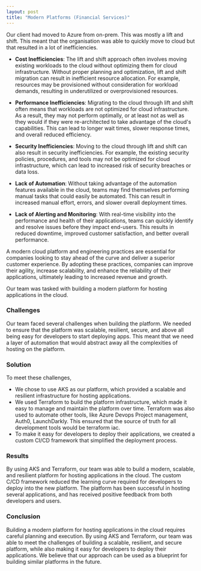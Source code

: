 ```yaml
---
layout: post
title: "Modern Platforms (Financial Services)"
---
```


Our client had moved to Azure from on-prem. This was mostly a lift and shift. This meant that the organisation was able to quickly move to cloud but that resulted in a lot of inefficiencies.

<!--more-->

- **Cost Inefficiencies**: The lift and shift approach often involves moving existing workloads to the cloud without optimizing them for cloud infrastructure. Without proper planning and optimization, lift and shift migration can result in inefficient resource allocation. For example, resources may be provisioned without consideration for workload demands, resulting in underutilized or overprovisioned resources.

- **Performance Inefficiencies**: Migrating to the cloud through lift and shift often means that workloads are not optimized for cloud infrastructure. As a result, they may not perform optimally, or at least not as well as they would if they were re-architected to take advantage of the cloud's capabilities. This can lead to longer wait times, slower response times, and overall reduced efficiency.

- **Security Inefficiencies**: Moving to the cloud through lift and shift can also result in security inefficiencies. For example, the existing security policies, procedures, and tools may not be optimized for cloud infrastructure, which can lead to increased risk of security breaches or data loss.

- **Lack of Automation**: Without taking advantage of the automation features available in the cloud, teams may find themselves performing manual tasks that could easily be automated. This can result in increased manual effort, errors, and slower overall deployment times.

- **Lack of Alerting and Monitoring**: With real-time visibility into the performance and health of their applications, teams can quickly identify and resolve issues before they impact end-users. This results in reduced downtime, improved customer satisfaction, and better overall performance. 

A modern cloud platform and engineering practices are essential for companies looking to stay ahead of the curve and deliver a superior customer experience. By adopting these practices, companies can improve their agility, increase scalability, and enhance the reliability of their applications, ultimately leading to increased revenue and growth.

Our team was tasked with building a modern platform for hosting applications in the cloud. 

### Challenges
Our team faced several challenges when building the platform. We needed to ensure that the platform was scalable, resilient, secure, and above all being easy for developers to start deploying apps. This meant that we need a layer of automation that would abstract away all the complexities of hosting on the platform.

### Solution
To meet these challenges, 
* We chose to use AKS as our platform, which provided a scalable and resilient infrastructure for hosting applications. 
* We used Terraform to build the platform infrastructure, which made it easy to manage and maintain the platform over time. Terraform was also used to automate other tools, like Azure Devops Project management, Auth0, LaunchDarkly. This ensured that the source of truth for all development tools would be terraform iac.
* To make it easy for developers to deploy their applications, we created a custom CI/CD framework that simplified the deployment process.

### Results
By using AKS and Terraform, our team was able to build a modern, scalable, and resilient platform for hosting applications in the cloud. The custom C/CD framework reduced the learning curve required for developers to deploy into the new platform. The platform has been successful in hosting several applications, and has received positive feedback from both developers and users.

### Conclusion
Building a modern platform for hosting applications in the cloud requires careful planning and execution. By using AKS and Terraform, our team was able to meet the challenges of building a scalable, resilient, and secure platform, while also making it easy for developers to deploy their applications. We believe that our approach can be used as a blueprint for building similar platforms in the future.
